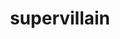 ---
layout: smileys&emotion
title: supervillain
emoji: supervillain
permalink: 🦹.html
image: assets/img/3moji/supervillain.png
---